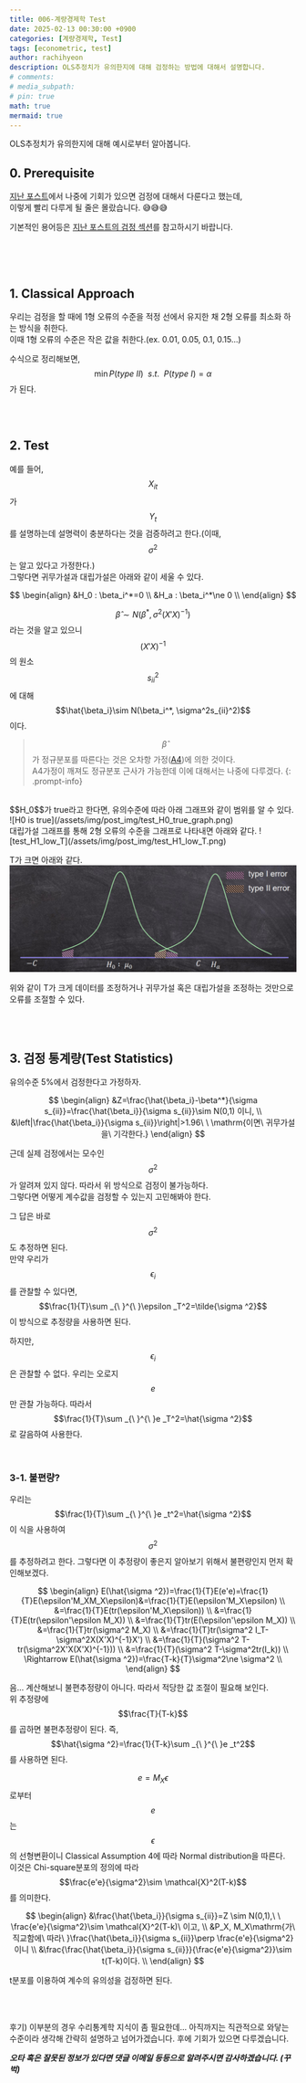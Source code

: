 ```yaml
---
title: 006-계량경제학 Test
date: 2025-02-13 00:30:00 +0900
categories: [계량경제학, Test]
tags: [econometric, test]
author: rachihyeon 
description: OLS추정치가 유의한지에 대해 검정하는 방법에 대해서 설명합니다.
# comments: 
# media_subpath: 
# pin: true
math: true
mermaid: true
---
```


OLS추정치가 유의한지에 대해 예시로부터 알아봅니다.

## 0. Prerequisite

[지난 포스트](/posts/005-계량경제학-Gauss-Markov-Theorem/)에서 나중에 기회가 있으면 검정에 대해서 다룬다고 했는데, <br>
이렇게 빨리 다루게 될 줄은 몰랐습니다. 😅😅😅

기본적인 용어등은 [지난 포스트의 검정 섹션](/posts/005-계량경제학-Gauss-Markov-Theorem/#3-검정test)를 참고하시기 바랍니다.

<br>
<br>
<br>

## 1. Classical Approach

우리는 검정을 할 때에 1형 오류의 수준을 적정 선에서 유지한 채 2형 오류를 최소화 하는 방식을 취한다.<br>
이때 1형 오류의 수준은 작은 값을 취한다.(ex. 0.01, 0.05, 0.1, 0.15...)

수식으로 정리해보면, $$\min P(type\ II)\ \ s.t.\ \ P(type\ I)=\alpha$$가 된다.

<br>
<br>

## 2. Test

예를 들어, $$X_{it}$$가 $$Y_t$$를 설명하는데 설명력이 충분하다는 것을 검증하려고 한다.(이때, $$\sigma^2$$는 알고 있다고 가정한다.)<br>
그렇다면 귀무가설과 대립가설은 아래와 같이 세울 수 있다.

$$
\begin{align}
&H_0 : \beta_i^*=0 \\
&H_a : \beta_i^*\ne 0 \\
\end{align}
$$

$$\hat{\beta}\sim N(\beta^*, \sigma^2(X'X)^{-1})$$라는 것을 알고 있으니 $$(X'X)^{-1}$$의 원소 $$s_{ii}^2$$에 대해 $$\hat{\beta_i}\sim N(\beta_i^*, \sigma^2s_{ii}^2)$$이다.
>$$\hat{\beta}$$가 정규분포를 따른다는 것은 오차항 가정([A4](/posts/005-계량경제학-Gauss-Markov-Theorem/#2-1-classical-assumption))에 의한 것이다. <br>
>A4가정이 깨져도 정규분포 근사가 가능한데 이에 대해서는 나중에 다루겠다.
{: .prompt-info}

<br>
$$H_0$$가 true라고 한다면, 유의수준에 따라 아래 그래프와 같이 범위를 알 수 있다.
![H0 is true](/assets/img/post_img/test_H0_true_graph.png)

<br>
대립가설 그래프를 통해 2형 오류의 수준을 그래프로 나타내면 아래와 같다.
![test_H1_low_T](/assets/img/post_img/test_H1_low_T.png)

T가 크면 아래와 같다.
![test_H1_high_T](/assets/img/post_img/test_H1_high_T.png)

위와 같이 T가 크게 데이터를 조정하거나 귀무가설 혹은 대립가설을 조정하는 것만으로 오류를 조절할 수 있다.

<br>
<br>

## 3. 검정 통계량(Test Statistics)

유의수준 5%에서 검정한다고 가정하자.

$$
\begin{align}
&Z=\frac{\hat{\beta_i}-\beta^*}{\sigma s_{ii}}=\frac{\hat{\beta_i}}{\sigma s_{ii}}\sim N(0,1) 이니, \\
&\left|\frac{\hat{\beta_i}}{\sigma s_{ii}}\right|>1.96\ \  \mathrm{이면\ 귀무가설을\ 기각한다.}
\end{align}
$$

근데 실제 검정에서는 모수인 $$\sigma^2$$가 알려져 있지 않다. 따라서 위 방식으로 검정이 불가능하다.<br>
그렇다면 어떻게 계수값을 검정할 수 있는지 고민해봐야 한다.

그 답은 바로 $$\sigma^2$$도 추정하면 된다.<br>
만약 우리가 $$\epsilon_i$$를 관찰할 수 있다면, $$\frac{1}{T}\sum _{\ }^{\ }\epsilon _T^2=\tilde{\sigma ^2}$$이 방식으로 추정량을 사용하면 된다.

하지만, $$\epsilon_i$$은 관찰할 수 없다. 우리는 오로지 $$e$$만 관찰 가능하다. 따라서 $$\frac{1}{T}\sum _{\ }^{\ }e _T^2=\hat{\sigma ^2}$$로 갈음하여 사용한다.

<br>

### 3-1. 불편량? 

우리는 $$\frac{1}{T}\sum _{\ }^{\ }e _t^2=\hat{\sigma ^2}$$이 식을 사용하여 $$\sigma^2$$를 추정하려고 한다. 그렇다면 이 추정량이 좋은지 알아보기 위해서 불편량인지 먼저 확인해보겠다.

$$
\begin{align}
E(\hat{\sigma ^2})=\frac{1}{T}E(e'e)=\frac{1}{T}E(\epsilon'M_XM_X\epsilon)&=\frac{1}{T}E(\epsilon'M_X\epsilon) \\
&=\frac{1}{T}E(tr(\epsilon'M_X\epsilon)) \\
&=\frac{1}{T}E(tr(\epsilon'\epsilon M_X)) \\
&=\frac{1}{T}tr(E(\epsilon'\epsilon M_X)) \\
&=\frac{1}{T}tr(\sigma^2 M_X) \\
&=\frac{1}{T}tr(\sigma^2 I_T-\sigma^2X(X'X)^{-1}X') \\
&=\frac{1}{T}(\sigma^2 T-tr(\sigma^2X'X(X'X)^{-1})) \\
&=\frac{1}{T}(\sigma^2 T-\sigma^2tr(I_k)) \\
\Rightarrow E(\hat{\sigma ^2})=\frac{T-k}{T}\sigma^2\ne \sigma^2 \\
\end{align}
$$

음... 계산해보니 불편추정량이 아니다. 따라서 적당한 값 조절이 필요해 보인다.<br>
위 추정량에 $$\frac{T}{T-k}$$를 곱하면 불편추정량이 된다. 즉, $$\hat{\sigma ^2}=\frac{1}{T-k}\sum _{\ }^{\ }e _t^2$$를 사용하면 된다.

$$e=M_X\epsilon$$로부터 $$e$$는 $$\epsilon$$의 선형변환이니 Classical Assumption 4에 따라 Normal distribution을 따른다.<br>
이것은 Chi-square분포의 정의에 따라 $$\frac{e'e}{\sigma^2}\sim \mathcal{X}^2(T-k)$$를 의미한다.

$$
\begin{align}
&\frac{\hat{\beta_i}}{\sigma s_{ii}}=Z \sim N(0,1),\ \  \frac{e'e}{\sigma^2}\sim \mathcal{X}^2(T-k)\ 이고, \\
&P_X, M_X\mathrm{가\ 직교함에\ 따라\ }\frac{\hat{\beta_i}}{\sigma s_{ii}}\perp \frac{e'e}{\sigma^2}이니 \\
&\frac{\frac{\hat{\beta_i}}{\sigma s_{ii}}}{\frac{e'e}{\sigma^2}}\sim t(T-k)이다. \\
\end{align}
$$

t분포를 이용하여 계수의 유의성을 검정하면 된다.

<br>
<br>

후기) 이부분의 경우 수리통계학 지식이 좀 필요한데... 아직까지는 직관적으로 와닿는 수준이라 생각해 간략히 설명하고 넘어가겠습니다. 후에 기회가 있으면 다루겠습니다.

***오타 혹은 잘못된 정보가 있다면 댓글 이메일 등등으로 알려주시면 감사하겠습니다. (꾸벅)***